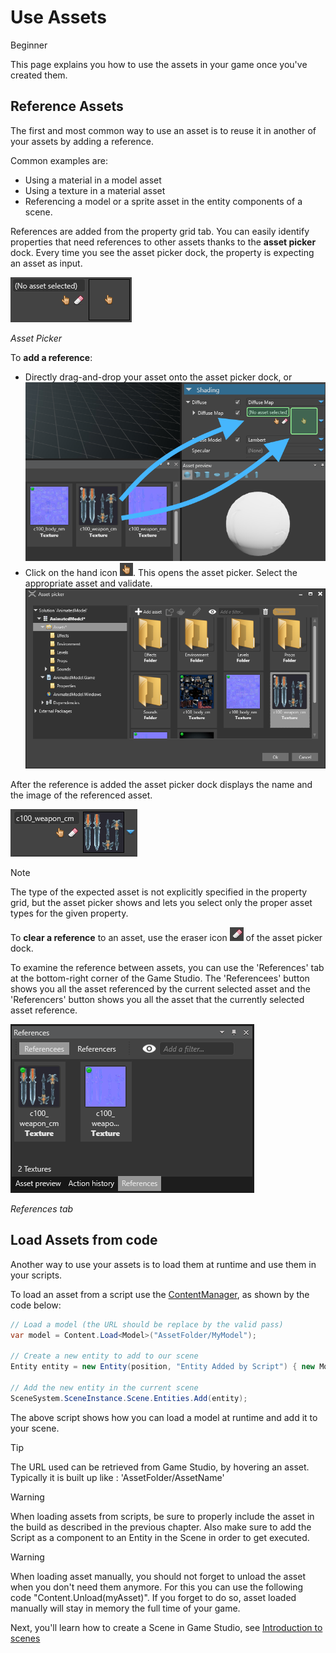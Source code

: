 # Use Assets

<span class="label label-doc-level">Beginner</span>

This page explains you how to use the assets in your game once you've created them.

## Reference Assets

The first and most common way to use an asset is to reuse it in another of your assets by adding a reference.

Common examples are:

* Using a material in a model asset
* Using a texture in a material asset
* Referencing a model or a sprite asset in the entity components of a scene.

References are added from the property grid tab.
You can easily identify properties that need references to other assets thanks to the **asset picker** dock.
Every time you see the asset picker dock, the property is expecting an asset as input. 

![Asset Picker](media/use-assets-asset-picker-dock.png)

_Asset Picker_

To **add a reference**:
- Directly drag-and-drop your asset onto the asset picker dock, or
  ![drag-and-drop](media/use-assets-drag-and-drop.png)
- Click on the hand icon ![](media/use-assets-hand-icon.png). This opens the asset picker. 
  Select the appropriate asset and validate.  
  ![drag-and-drop](media/use-assets-asset-picker.png)
  
After the reference is added the asset picker dock displays the name and the image of the referenced asset.

![drag-and-drop](media/use-assets-reference-added.png)

> [!NOTE]
> The type of the expected asset is not explicitly specified in the property grid, 
> but the asset picker shows and lets you select only the proper asset types for the given property.

To **clear a reference** to an asset, use the eraser icon ![](media/use-assets-eraser.png) of the asset picker dock.

To examine the reference between assets, you can use the 'References' tab at the bottom-right corner of the Game Studio.
The 'Referencees' button shows you all the asset referenced by the current selected asset and 
the 'Referencers' button shows you all the asset that the currently selected asset reference.

![References tab](media/use-assets-references-tab.png)

_References tab_

## Load Assets from code

Another way to use your assets is to load them at runtime and use them in your scripts.

To load an asset from a script use the [ContentManager](xref:SiliconStudio.Xenko.Engine.IScriptContext.Content), as shown by the code below:

```cs
// Load a model (the URL should be replace by the valid pass)
var model = Content.Load<Model>("AssetFolder/MyModel");

// Create a new entity to add to our scene
Entity entity = new Entity(position, "Entity Added by Script") { new ModelComponent { Model = model } };

// Add the new entity in the current scene
SceneSystem.SceneInstance.Scene.Entities.Add(entity);
```

The above script shows how you can load a model at runtime and add it to your scene.

> [!TIP]
> The URL used can be retrieved from Game Studio, by hovering an asset. 
> Typically it is built up like : 'AssetFolder/AssetName'

> [!Warning] 
> When loading assets from scripts, be sure to properly include the asset in the build as described in the previous chapter.
> Also make sure to add the Script as a component to an Entity in the Scene in order to get executed.

> [!WARNING]
> When loading asset manually, you should not forget to unload the asset when you don't need them anymore.
> For this you can use the following code "Content.Unload(myAsset)".
> If you forget to do so, asset loaded manually will stay in memory the full time of your game.

Next, you'll learn how to create a Scene in Game Studio, see [Introduction to scenes](introduction-to-scenes.md)

